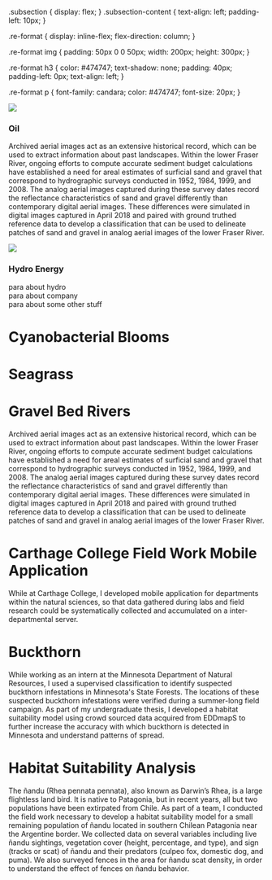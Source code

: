 .subsection {
    display: flex;
}
.subsection-content {
    text-align: left;
    padding-left: 10px;
}

.re-format {
  display: inline-flex;
  flex-direction: column;
}

.re-format img {
  padding: 50px 0 0 50px;
  width: 200px;
  height: 300px;
}

.re-format h3 {
  color: #474747;
  text-shadow: none;
  padding: 40px;
  padding-left: 0px;
  text-align: left;
}

.re-format p {
  font-family: candara;
  color: #474747;
  font-size: 20px;
}

<div class="re-format">
  <div class="subsection">
    <!-- bring the image out of the subsection content so it can displayed independent of the right column -->
    <img src="https://peterwhitman.github.io/logos/google_scholar.png">
    <div class="subsection-content">
      <h3>Oil</h3>
      <p>Archived aerial images act as an extensive historical record, which can be used to extract information about past landscapes. Within the lower Fraser River, ongoing efforts to compute accurate sediment budget calculations have established a need for areal estimates of surficial sand and gravel that correspond to hydrographic surveys conducted in 1952, 1984, 1999, and 2008. The analog aerial images captured during these survey dates record the reflectance characteristics of sand and gravel differently than contemporary digital aerial images. These differences were simulated in digital images captured in April 2018 and paired with ground truthed reference data to develop a classification that can be used to delineate patches of sand and gravel in analog aerial images of the lower Fraser River.</p>
    </div>
  </div>  
  <div class="subsection">
    <!-- bring the image out of the subsection content so it can displayed independent of the right column -->
    <img src="images/dam2.jpg">
    <div class="subsection-content">
      <h3>Hydro Energy</h3>
      <p>para about hydro <br>para about company<br> para about some other stuff</p>
    </div>
  </div>
</div>

# Cyanobacterial Blooms 

# Seagrass 

# Gravel Bed Rivers

Archived aerial images act as an extensive historical record, which can be used to extract information about past landscapes. Within the lower Fraser River, ongoing efforts to compute accurate sediment budget calculations have established a need for areal estimates of surficial sand and gravel that correspond to hydrographic surveys conducted in 1952, 1984, 1999, and 2008. The analog aerial images captured during these survey dates record the reflectance characteristics of sand and gravel differently than contemporary digital aerial images. These differences were simulated in digital images captured in April 2018 and paired with ground truthed reference data to develop a classification that can be used to delineate patches of sand and gravel in analog aerial images of the lower Fraser River.

# Carthage College Field Work Mobile Application

While at Carthage College, I developed mobile application for departments within the natural sciences, so that data  gathered during labs and field research could be systematically collected and accumulated on a inter-departmental server.

# Buckthorn

While working as an intern at the Minnesota Department of Natural Resources, I used a supervised classification to identify suspected buckthorn infestations in Minnesota's State Forests. The locations of these suspected buckthorn infestations were verified during a summer-long field campaign. As part of my undergraduate thesis, I developed a habitat suitability model using crowd sourced data acquired from EDDmapS to further increase the accuracy with which buckthorn is detected in Minnesota and understand patterns of spread. 

# Habitat Suitability Analysis 

The ñandu (Rhea pennata pennata), also known as Darwin’s Rhea, is a large flightless land bird. It is native to Patagonia, but in recent years, all but two populations have been extirpated from Chile. As part of a team, I conducted the field work necessary to develop a habitat suitability model for a small remaining population of ñandu located in southern Chilean Patagonia near the Argentine border. We collected data on several variables including live ñandu sightings, vegetation cover (height, percentage, and type), and sign (tracks or scat) of ñandu and their predators (culpeo fox, domestic dog, and puma). We also surveyed fences in the area for ñandu scat density, in order to understand the effect of fences on ñandu behavior.
